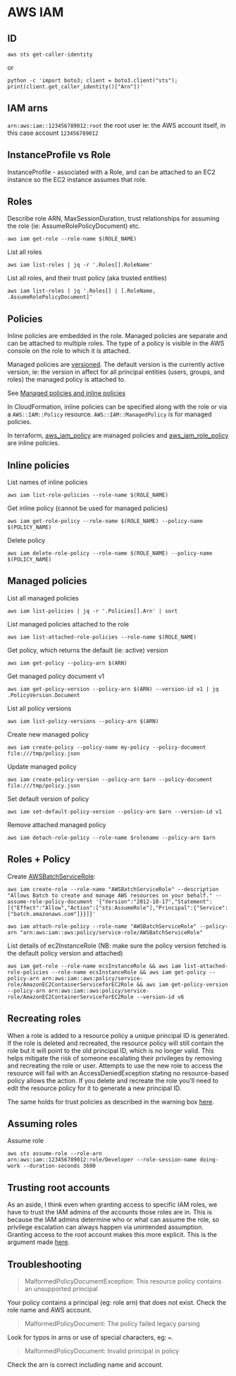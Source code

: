 # AWS IAM

## ID

```
aws sts get-caller-identity
```

or

```
python -c 'import boto3; client = boto3.client("sts"); print(client.get_caller_identity()["Arn"])'
```

## IAM arns

`arn:aws:iam::123456789012:root` the root user ie: the AWS account itself, in this case account `123456789012`

## InstanceProfile vs Role

InstanceProfile - associated with a Role, and can be attached to an EC2 instance so the EC2 instance assumes that role.

## Roles

Describe role ARN, MaxSessionDuration, trust relationships for assuming the role (ie: AssumeRolePolicyDocument) etc.

```
aws iam get-role --role-name $(ROLE_NAME)
```

List all roles

```
aws iam list-roles | jq -r '.Roles[].RoleName'
```

List all roles, and their trust policy (aka trusted entities)

```
aws iam list-roles | jq '.Roles[] | [.RoleName, .AssumeRolePolicyDocument]'
```

## Policies

Inline policies are embedded in the role. Managed policies are separate and can be attached to multiple roles.
The type of a policy is visible in the AWS console on the role to which it is attached.

Managed policies are [versioned](https://docs.aws.amazon.com/IAM/latest/UserGuide/access_policies_managed-versioning.html). The default version is the currently active version, ie: the version in affect for all principal entities (users, groups, and roles) the managed policy is attached to.

See [Managed policies and inline policies](https://docs.aws.amazon.com/IAM/latest/UserGuide/access_policies_managed-vs-inline.html)

In CloudFormation, inline policies can be specified along with the role or via a `AWS::IAM::Policy` resource. `AWS::IAM::ManagedPolicy` is for managed policies.

In terraform, [aws_iam_policy](https://registry.terraform.io/providers/hashicorp/aws/latest/docs/resources/iam_policy) are managed policies and [aws_iam_role_policy](https://registry.terraform.io/providers/hashicorp/aws/latest/docs/resources/iam_role_policy) are inline policies.

## Inline policies

List names of inline policies

```
aws iam list-role-policies --role-name $(ROLE_NAME)
```

Get inline policy (cannot be used for managed policies)

```
aws iam get-role-policy --role-name $(ROLE_NAME) --policy-name $(POLICY_NAME)
```

Delete policy

```
aws iam delete-role-policy --role-name $(ROLE_NAME) --policy-name $(POLICY_NAME)
```

## Managed policies

List all managed policies

```
aws iam list-policies | jq -r '.Policies[].Arn' | sort
```

List managed policies attached to the role

```
aws iam list-attached-role-policies --role-name $(ROLE_NAME)
```

Get policy, which returns the default (ie: active) version

```
aws iam get-policy --policy-arn $(ARN)
```

Get managed policy document v1

```
aws iam get-policy-version --policy-arn $(ARN) --version-id v1 | jq .PolicyVersion.Document
```

List all policy versions

```
aws iam list-policy-versions --policy-arn $(ARN)
```

Create new managed policy

```
aws iam create-policy --policy-name my-policy --policy-document file:///tmp/policy.json
```

Update managed policy

```
aws iam create-policy-version --policy-arn $arn --policy-document file:///tmp/policy.json
```

Set default version of policy

```
aws iam set-default-policy-version --policy-arn $arn --version-id v1
```

Remove attached managed policy

```
aws iam detach-role-policy --role-name $rolename --policy-arn $arn
```

## Roles + Policy

Create [AWSBatchServiceRole](https://docs.aws.amazon.com/batch/latest/userguide/service_IAM_role.html):

```
aws iam create-role --role-name "AWSBatchServiceRole" --description "Allows Batch to create and manage AWS resources on your behalf." --assume-role-policy-document '{"Version":"2012-10-17","Statement":[{"Effect":"Allow","Action":["sts:AssumeRole"],"Principal":{"Service":["batch.amazonaws.com"]}}]}'

aws iam attach-role-policy --role-name "AWSBatchServiceRole" --policy-arn "arn:aws:iam::aws:policy/service-role/AWSBatchServiceRole"
```

List details of ec2InstanceRole (NB: make sure the policy version fetched is the default policy version and attached)

```
aws iam get-role --role-name ecsInstanceRole && aws iam list-attached-role-policies --role-name ecsInstanceRole && aws iam get-policy --policy-arn arn:aws:iam::aws:policy/service-role/AmazonEC2ContainerServiceforEC2Role && aws iam get-policy-version --policy-arn arn:aws:iam::aws:policy/service-role/AmazonEC2ContainerServiceforEC2Role --version-id v6
```

## Recreating roles

When a role is added to a resource policy a unique principal ID is generated. If the role is deleted and recreated, the resource policy will still contain the role but it will point to the old principal ID, which is no longer valid. This helps mitigate the risk of someone escalating their privileges by removing and recreating the role or user. Attempts to use the new role to access the resource will fail with an AccessDeniedException stating no resource-based policy allows the action. If you delete and recreate the role you'll need to edit the resource policy for it to generate a new principal ID.

The same holds for trust policies as described in the warning box [here](https://docs.aws.amazon.com/IAM/latest/UserGuide/reference_policies_elements_principal.html#principal-roles).

## Assuming roles

Assume role

```
aws sts assume-role --role-arn arn:aws:iam::123456789012:role/Developer --role-session-name doing-work --duration-seconds 3600
```

## Trusting root accounts

As an aside, I think even when granting access to specific IAM roles, we have to trust the IAM admins of the accounts those roles are in. This is because the IAM admins determine who or what can assume the role, so privilege escalation can always happen via unintended assumption. Granting access to the root account makes this more explicit. This is the argument made [here](https://ben11kehoe.medium.com/cross-account-role-trust-policies-should-trust-aws-accounts-not-roles-32737dfeaa03).

## Troubleshooting

> MalformedPolicyDocumentException: This resource policy contains an unsupported principal

Your policy contains a principal (eg: role arn) that does not exist. Check the role name and AWS account.

> MalformedPolicyDocument: The policy failed legacy parsing

Look for typos in arns or use of special characters, eg: `=`.

> MalformedPolicyDocument: Invalid principal in policy

Check the arn is correct including name and account.
